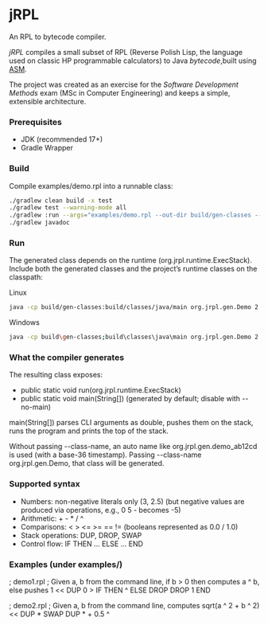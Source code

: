 # jRPL
An RPL to bytecode compiler.

*jRPL* compiles a small subset of RPL (Reverse Polish Lisp, the language used on classic HP programmable calculators) to Java *bytecode*,built using [ASM](https://asm.ow2.io/).

The project was created as an exercise for the *Software Development Methods* exam (MSc in Computer Engineering) and keeps a simple, extensible architecture.

### Prerequisites
- JDK (recommended 17+)
- Gradle Wrapper

### Build
Compile examples/demo.rpl into a runnable class:
```bash
./gradlew clean build -x test
./gradlew test --warning-mode all
./gradlew :run --args="examples/demo.rpl --out-dir build/gen-classes --class-name org.jrpl.gen.Demo"
./gradlew javadoc

```

### Run
The generated class depends on the runtime (org.jrpl.runtime.ExecStack).
Include both the generated classes and the project’s runtime classes on the classpath:

Linux
```bash
java -cp build/gen-classes:build/classes/java/main org.jrpl.gen.Demo 2 4

```

Windows
```bash
java -cp build\gen-classes;build\classes\java\main org.jrpl.gen.Demo 2 4

```


### What the compiler generates
The resulting class exposes:

- public static void run(org.jrpl.runtime.ExecStack)
- public static void main(String[]) (generated by default; disable with --no-main)

main(String[]) parses CLI arguments as double, pushes them on the stack, runs the program and prints the top of the stack.

Without passing --class-name, an auto name like org.jrpl.gen.demo_ab12cd is used (with a base-36 timestamp).
Passing --class-name org.jrpl.gen.Demo, that class will be generated.

### Supported syntax
- Numbers: non-negative literals only (3, 2.5)
  (but negative values are produced via operations, e.g., 0 5 - becomes -5)
- Arithmetic: + - * / ^
- Comparisons: < > <= >= == !=
  (booleans represented as 0.0 / 1.0)
- Stack operations: DUP, DROP, SWAP
- Control flow: IF THEN … ELSE … END

### Examples (under examples/)
; demo1.rpl
; Given a, b from the command line, if b > 0 then computes a ^ b, else pushes 1
<<
  DUP 0 >
  IF THEN
    ^
  ELSE
    DROP DROP 1
  END
>>

; demo2.rpl
; Given a, b from the command line, computes sqrt(a ^ 2 + b ^ 2)
<<
  DUP *
  SWAP DUP *
  +
  0.5 ^
>>
